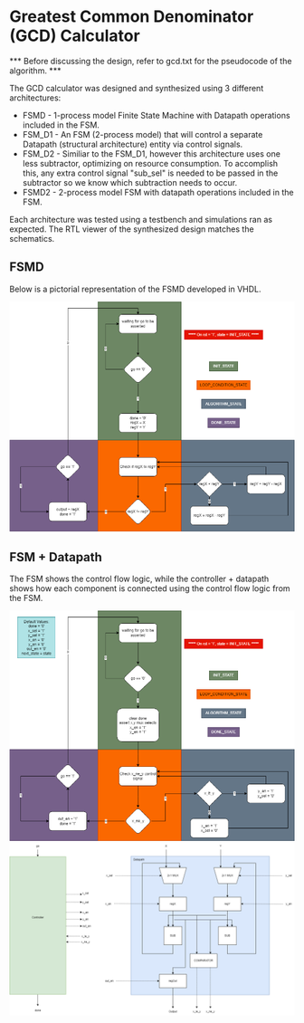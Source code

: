 # Greatest Common Denominator (GCD) Calculator

*** Before discussing the design, refer to gcd.txt for the pseudocode of the algorithm. ***

The GCD calculator was designed and synthesized using 3 different architectures:
* FSMD - 1-process model Finite State Machine with Datapath operations included in the FSM.
* FSM_D1 - An FSM (2-process model) that will control a separate Datapath (structural architecture) entity via control signals.
* FSM_D2 - Similiar to the FSM_D1, however this architecture uses one less subtractor, optimizing on resource consumption. To accomplish this, any extra control signal "sub_sel" is needed to be passed in the subtractor so we know which subtraction needs to occur.
* FSMD2 - 2-process model FSM with datapath operations included in the FSM.

Each architecture was tested using a testbench and simulations ran as expected. The RTL viewer of the synthesized design matches the schematics.

## FSMD 
Below is a pictorial representation of the FSMD developed in VHDL.

![Screenshot](gcd_fsmd.png)


## FSM + Datapath
The FSM shows the control flow logic, while the controller + datapath shows how each component is connected using the control flow logic from the FSM.

![Screenshot](gcd_fsm.png) 
![Screenshot](gcd_fsm_d.png)
